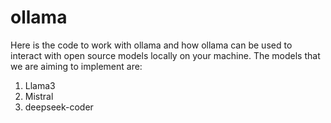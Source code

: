 # ollama
Here is the code to work with ollama and how ollama can be used to interact with open source models locally on your machine.
The models that we are aiming to implement are:

1. Llama3
2. Mistral
3. deepseek-coder